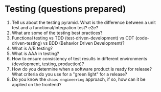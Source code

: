 # Testing (questions prepared)

1. Tell us about the testing pyramid. What is the difference between a unit test and a functional/integration test? e2e?
2. What are some of the testing best practices?
3. Functional testing vs TDD (test-driven-development) vs CDT (code-driven-testing) vs BDD (Behavior Driven Development)?
4. What is A/B testing?
5. What is AAA in testing?
6. How to ensure consistency of test results in different environments (development, testing, production)?
7. How do you determine when a software product is ready for release? What criteria do you use for a "green light" for a release?
8. Do you know the `chaos engineering` approach, if so, how can it be applied on the frontend?
